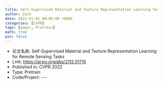 ```yaml
---
title: Self-Supervised Material and Texture Representation Learning for Remote Sensing Tasks
author: Zack
date: 2022-01-01 00:00:00 +0800
categories: [CVPR]
tags: [paper, Pretrain]
math: true
pin: false
---
```

- 论文名称: Self-Supervised Material and Texture Representation Learning for Remote Sensing Tasks
- Link: https://arxiv.org/abs/2112.01715
- Published in: CVPR 2022
- Type: Pretrain
- Code/Project: ---
